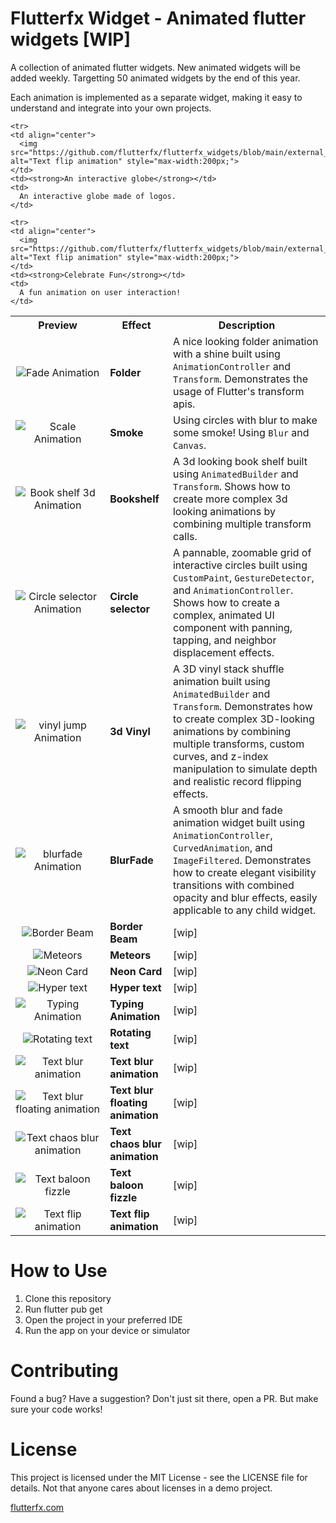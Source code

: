 # Flutterfx Widget - Animated flutter widgets [WIP]

A collection of animated flutter widgets. New animated widgets will be added weekly. Targetting 50 animated widgets by the end of this year. 

Each animation is implemented as a separate widget, making it easy to understand and integrate into your own projects.

<table>
  <tr>
    <th width="30%">Preview</th>
    <th width="20%">Effect</th>
    <th width="50%">Description</th>
  </tr>
  <tr>
    <td align="center">
      <img src="https://github.com/flutterfx/flutterfx_widgets/blob/main/external_asset/showcase_white_bg.gif" alt="Fade Animation" style="max-width:200px;">
    </td>
    <td><strong>Folder</strong></td>
    <td>
      A nice looking folder animation with a shine built using <code>AnimationController</code> and <code>Transform</code>. 
      Demonstrates the usage of Flutter's transform apis.
    </td>
  </tr>
  <tr>
    <td align="center">
      <img src="https://github.com/flutterfx/flutterfx_widgets/blob/main/external_asset/showcase_smoke.gif" alt="Scale Animation" style="max-width:200px;">
    </td>
    <td><strong>Smoke</strong></td>
    <td>
      Using circles with blur to make some smoke! Using <code>Blur</code> and <code>Canvas</code>.
    </td>
  </tr>
  <tr>
    <td align="center">
      <img src="https://github.com/flutterfx/flutterfx_widgets/blob/main/external_asset/gif_short.gif" alt="Book shelf 3d Animation" style="max-width:200px;">
    </td>
    <td><strong>Bookshelf</strong></td>
    <td>
      A 3d looking book shelf built using <code>AnimatedBuilder</code> and <code>Transform</code>. 
      Shows how to create more complex 3d looking animations by combining multiple transform calls.
    </td>
  </tr>
  <tr>
    <td align="center">
      <img src="https://github.com/flutterfx/flutterfx_widgets/blob/main/external_asset/showcase_circle_selector.gif" alt="Circle selector Animation" style="max-width:200px;">
    </td>
    <td><strong>Circle selector</strong></td>
    <td>
      A pannable, zoomable grid of interactive circles built using <code>CustomPaint</code>, <code>GestureDetector</code>, and <code>AnimationController</code>.
      Shows how to create a complex, animated UI component with panning, tapping, and neighbor displacement effects.
    </td>
  </tr>
  <tr>
    <td align="center">
      <img src="https://github.com/flutterfx/flutterfx_widgets/blob/main/external_asset/showcase_3d_vinyl.gif" alt="vinyl jump Animation" style="max-width:200px;">
    </td>
    <td><strong>3d Vinyl</strong></td>
    <td>
      A 3D vinyl stack shuffle animation built using <code>AnimatedBuilder</code> and <code>Transform</code>. Demonstrates how to create complex 3D-looking animations by combining multiple transforms, custom curves, and z-index manipulation to simulate depth and realistic record flipping effects.
    </td>
  </tr>
  <tr>
    <td align="center">
      <img src="https://github.com/flutterfx/flutterfx_widgets/blob/main/external_asset/showcase_blurfade.gif" alt="blurfade Animation" style="max-width:200px;">
    </td>
    <td><strong>BlurFade</strong></td>
    <td>
      A smooth blur and fade animation widget built using <code>AnimationController</code>, <code>CurvedAnimation</code>, and <code>ImageFiltered</code>. 
      Demonstrates how to create elegant visibility transitions with combined opacity and blur effects, easily applicable to any child widget.
    </td>
  </tr>
  <tr>
    <td align="center">
      <img src="https://github.com/flutterfx/flutterfx_widgets/blob/main/external_asset/showcase_7.gif" alt="Border Beam" style="max-width:200px;">
    </td>
    <td><strong>Border Beam</strong></td>
    <td>
      [wip]
    </td>
  </tr>

  <tr>
    <td align="center">
      <img src="https://github.com/flutterfx/flutterfx_widgets/blob/main/external_asset/showcase_8.gif" alt="Meteors" style="max-width:200px;">
    </td>
    <td><strong>Meteors</strong></td>
    <td>
     [wip]
    </td>
  </tr>
    <tr>
    <td align="center">
      <img src="https://github.com/flutterfx/flutterfx_widgets/blob/main/external_asset/showcase_9.gif" alt="Neon Card" style="max-width:200px;">
    </td>
    <td><strong>Neon Card</strong></td>
    <td>
      [wip]
    </td>
  </tr>
    <tr>
    <td align="center">
      <img src="https://github.com/flutterfx/flutterfx_widgets/blob/main/external_asset/showcase_10.gif" alt="Hyper text" style="max-width:200px;">
    </td>
    <td><strong>Hyper text</strong></td>
    <td>
     [wip]
    </td>
  </tr>
    <tr>
    <td align="center">
      <img src="https://github.com/flutterfx/flutterfx_widgets/blob/main/external_asset/showcase_11.gif" alt="Typing Animation" style="max-width:200px;">
    </td>
    <td><strong>Typing Animation</strong></td>
    <td>
      [wip]
    </td>
  </tr>
  




  <tr>
    <td align="center">
      <img src="https://github.com/flutterfx/flutterfx_widgets/blob/main/external_asset/showcase_rotating_text.gif" alt="Rotating text" style="max-width:200px;">
    </td>
    <td><strong>Rotating text</strong></td>
    <td>
      [wip]
    </td>
  </tr>

  <tr>
    <td align="center">
      <img src="https://github.com/flutterfx/flutterfx_widgets/blob/main/external_asset/showcase_text_blur.gif" alt="Text blur animation" style="max-width:200px;">
    </td>
    <td><strong>Text blur animation</strong></td>
    <td>
      [wip]
    </td>
  </tr>

  <tr>
    <td align="center">
      <img src="https://github.com/flutterfx/flutterfx_widgets/blob/main/external_asset/showcase_text_float_blur.gif" alt="Text blur floating animation" style="max-width:200px;">
    </td>
    <td><strong>Text blur floating animation</strong></td>
    <td>
      [wip]
    </td>
  </tr>

  <tr>
    <td align="center">
      <img src="https://github.com/flutterfx/flutterfx_widgets/blob/main/external_asset/showcase_text_chaos_blur.gif" alt="Text chaos blur animation" style="max-width:200px;">
    </td>
    <td><strong>Text chaos blur animation</strong></td>
    <td>
      [wip]
    </td>
  </tr>

  <tr>
    <td align="center">
      <img src="https://github.com/flutterfx/flutterfx_widgets/blob/main/external_asset/showcase_text_baloon_blur.gif" alt="Text baloon fizzle" style="max-width:200px;">
    </td>
    <td><strong>Text baloon fizzle</strong></td>
    <td>
      [wip]
    </td>
  </tr>

  <tr>
    <td align="center">
      <img src="https://github.com/flutterfx/flutterfx_widgets/blob/main/external_asset/showcase_text_flip_up.gif" alt="Text flip animation" style="max-width:200px;">
    </td>
    <td><strong>Text flip animation</strong></td>
    <td>
      [wip]
    </td>
  </tr>

    <tr>
    <td align="center">
      <img src="https://github.com/flutterfx/flutterfx_widgets/blob/main/external_asset/showcase_logo_globe.gif" alt="Text flip animation" style="max-width:200px;">
    </td>
    <td><strong>An interactive globe</strong></td>
    <td>
      An interactive globe made of logos.
    </td>
  </tr>

    <tr>
    <td align="center">
      <img src="https://github.com/flutterfx/flutterfx_widgets/blob/main/external_asset/showcase_celebrate.gif" alt="Text flip animation" style="max-width:200px;">
    </td>
    <td><strong>Celebrate Fun</strong></td>
    <td>
      A fun animation on user interaction!
    </td>
  </tr>
  <!-- Add more rows here as we create new fx-widgets -->
</table>



# How to Use

1. Clone this repository
2. Run flutter pub get
3. Open the project in your preferred IDE
4. Run the app on your device or simulator


# Contributing

Found a bug? Have a suggestion? Don't just sit there, open a PR. But make sure your code works!

# License
This project is licensed under the MIT License - see the LICENSE file for details. Not that anyone cares about licenses in a demo project.

[flutterfx.com](https://flutterfx.com/)



